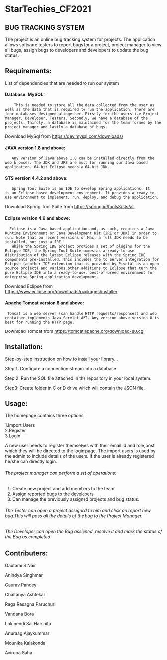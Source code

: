 # StarTechies_CF2021
## BUG TRACKING SYSTEM
The project is an online bug tracking system for projects. The application allows software testers to report bugs for a project, project manager to view all bugs, assign bugs to developers and developers to update the bug status.


## Requirements:
List of dependencies that are needed to run our system

#### Database: MySQL:

        This is needed to store all the data collected from the user as well as the data that is required to run the application. There are four databases designed altogether. Firstly for the users i.e Project Manager, Developer, Testers. Secondly, we have a database of the projects. Thirdly, a database is maintained for the team formed by the project manager and lastly a database of bugs.
Download MySql from https://dev.mysql.com/downloads/

 
#### JAVA version 1.8 and above:

       Any version of Java above 1.8 can be installed directly from the web browser. The JDK and JRE are must for running our Java based application. 64-bit Eclipse needs a 64-bit JDK.


#### STS version 4.4.2 and above:

       Spring Tool Suite is an IDE to develop Spring applications. It is an Eclipse-based development environment. It provides a ready-to-use environment to implement, run, deploy, and debug the application.
Download Spring Tool Suite from https://spring.io/tools3/sts/all.

#### Eclipse version 4.6 and above:
       
      Eclipse is a Java-based application and, as such, requires a Java Runtime Environment or Java Development Kit (JRE or JDK) in order to run. Note that on recent versions of Mac, a full JDK needs to be installed, not just a JRE.
       While the Spring IDE project provides a set of plugins for the Eclipse IDE, the Spring Tool Suite comes as a ready-to-use distribution of the latest Eclipse releases with the Spring IDE components pre-installed. This includes the tc Server integration for Eclipse (another IDE extension that is provided by Pivotal as an open-source project) and various other additions to Eclipse that turn the pure Eclipse IDE into a ready-to-use, best-of-breed environment for enterprise Spring application development.
Download Eclipse from https://www.eclipse.org/downloads/packages/installer


#### Apache Tomcat version 8 and above:
  
     Tomcat is a web server (can handle HTTP requests/responses) and web container implements Java Servlet API. Any version above version 8 is best for running the HTTP page.
Download Tomcat from https://tomcat.apache.org/download-80.cgi
     



## Installation:
Step-by-step instruction on how to install your library…

Step 1: Configure a connection stream into a database

Step 2: Run the SQL file attached in the repository in your local system.

Step3: Create folder in C or D drive which will contain the JSON file.

## Usage:
The homepage contains three options:

1.Import Users  
2.Register  
3.Login

A new user needs to register themselves with their email id  and role,post which they will be directed to the login page.
The import users is used by the admin to include details of the users.
If the user is already registered he/she can directly login.

###### The project manager can perform a set of operations:

   1. Create new project and add members to the team.   
   2. Assign reported bugs to the developers
   3. Can manage the previously assigned projects and bug status.

###### The Tester can open a project assigned to him and click on report new bug.This will pass all the details of the bug to the Project Manager.

###### The Developer can open the Bug assigned ,resolve it and mark the status of the Bug as completed                   

## Contributers:
Gautami S Nair

Anindya Singhmar

Gaurav Pandey

Chaitanya Ashtekar

Raga Rasagna Paruchuri

Vandana Bora

Lokinendi Sai Harshita

Anuraag Ajaykummar

Mounika Kalakonda

Avirupa Saha
